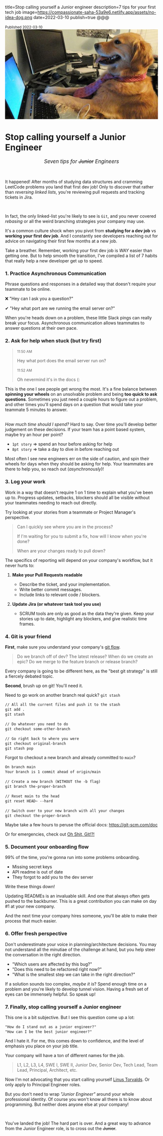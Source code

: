 title=Stop calling yourself a Junior engineer
description=7 tips for your first tech job
image=https://compassionate-saha-53a9e6.netlify.app/assets/no-idea-dog.png
date=2022-03-10
publish=true
@@@

<small>Published 2022-03-10</small>
![Markdown to HTMl](./assets/no-idea-dog.png)

# Stop calling yourself a Junior Engineer

<p style="text-align:center; font-style: italic; font-size: larger">Seven tips for <span style="text-decoration: line-through">Junior</span> Engineers</p>

&nbsp;

It happened! After months of studying data structures and cramming LeetCode problems you land that first dev job!
Only to discover that rather than _reversing linked lists_, you're reviewing pull requests and tracking tickets in Jira.

&nbsp;

In fact, the only linked-list you're likely to see is `Git`, and you never covered _rebasing_ or all the weird branching strategies your company may use.

It's a common culture shock when you pivot from **studying for a dev job** vs **working your first dev job**. And I constantly see developers reaching out for advice on navigating their first few months at a new job.

Take a breather. Remember, working your first dev job is _WAY_ easier than getting one. But to help smooth the transition, I've compiled a list of 7 habits that really help a new developer get up to speed.

### 1. Practice Asynchronous Communication

Phrase questions and responses in a detailed way that doesn't require your teammate to be online.

❌ "Hey can I ask you a question?"

✔ "Hey what port are we running the email server on?"

When you're heads down on a problem, these little Slack pings can really break your focus. Asynchronous communication allows teammates to answer questions at their own pace.

### 2. Ask for help when stuck (but try first)

> <small>11:50 AM</small>
>
> Hey what port does the email server run on?
>
> <small>11:52 AM</small>
>
> Oh nevermind it's in the docs (:

This is the one I see people get wrong the most. It's a fine balance between <b>spinning your wheels</b> on an unsolvable problem and being <b>too quick to ask questions</b>. Sometimes you just need a couple hours to figure out a problem, and other times you'll spend days on a question that would take your teammate 5 minutes to answer.

<br>
<i>How much time should I spend?</i> Hard to say. Over time you'll develop better judgement on these decisions. If your team has a point based system, maybe try an hour per point?

-   `1pt story` => spend an hour before asking for help
-   `8pt story` => take a day to dive in before reaching out

Most often I see new engineers err on the side of caution, and spin their wheels for days when they should be asking for help. Your teammates are there to help you, so reach out (_asynchronously_)!

### 3. Log your work

Work in a way that doesn't require 1 on 1 time to explain what you've been up to. Progress updates, setbacks, blockers should all be visible without your teammates needing to reach out directly.

Try looking at your stories from a teammate or Project Manager's perspective.

> Can I quickly see where you are in the process?
>
> If I'm waiting for you to submit a fix, how will I know when you're done?
>
> When are your changes ready to pull down?

The specifics of reporting will depend on your company's workflow, but it never hurts to:

1. **Make your Pull Requests readable**

    - Describe the ticket, and your implementation.
    - Write better commit messages.
    - Include links to relevant code / blockers.

2. **Update Jira (or whatever task tool you use)**

    - SCRUM tools are only as good as the data they're given. Keep your stories up to date, highlight any blockers, and give realistic time frames.

### 4. Git is your friend

**First**, make sure you understand your company's [git flow](https://www.atlassian.com/git/tutorials/comparing-workflows).

> Do we branch off of dev? The latest release? When do we create an epic? Do we merge to the feature branch or release branch?

Every company is going to be different here, as the "best git strategy" is still a fiercely debated topic.

**Second**, brush up on git! You'll need it.

Need to go work on another branch real quick? `git stash`

```
// All all the current files and push it to the stash
git add .
git stash

// Do whatever you need to do
git checkout some-other-branch

// Go right back to where you were
git checkout original-branch
git stash pop
```

Forgot to checkout a new branch and already committed to `main`?

```
On branch main
Your branch is 1 commit ahead of origin/main

// Create a new branch (WITHOUT the -b flag)
git branch the-proper-branch

// Reset main to the head
git reset HEAD~ --hard

// Switch over to your new branch with all your changes
git checkout the-proper-branch
```

Maybe take a few hours to peruse the official docs: https://git-scm.com/doc

Or for emergencies, check out [Oh Shit, Git!?!](https://ohshitgit.com/)

### 5. Document your onboarding flow

99% of the time, you're gonna run into some problems onboarding.

-   Missing secret keys
-   API readme is out of date
-   They forgot to add you to the dev server

Write these things down!

Updating READMEs is an invaluable skill. And one that always often gets pushed to the backburner. This is a great contribution you can make on day #1 at your new company.

And the next time your company hires someone, you'll be able to make their process that much easier.

### 6. Offer fresh perspective

Don't underestimate your voice in planning/architecture decisions. You may not understand all the minutiae of the challenge at hand, but you help steer the conversation in the right direction.

-   "Which users are affected by this bug?"
-   "Does this need to be refactored right now?"
-   "What is the smallest step we can take in the right direction?"

If a solution sounds too complex, <i>maybe it is</i>? Spend enough time on a problem and you're likely to develop tunnel vision. Having a fresh set of eyes can be immensely helpful. So speak up!

### 7. Finally, stop calling yourself a Junior engineer

This one is a bit subjective. But I see this question come up a lot:

```
"How do I stand out as a junior engineer?"
"How can I be the best junior engineer?"
```

And I hate it. For me, this comes down to confidence, and the level of emphasis you place on your job title.

Your company will have a ton of different names for the job.

> L1, L2, L3, L4, SWE I, SWE II, Junior Dev, Senior Dev, Tech Lead, Team Lead, Principal, Architect, etc.

Now I'm not advocating that you start calling yourself [Linus Torvalds](https://en.wikipedia.org/wiki/Linus_Torvalds). Or only apply to Principal Engineer roles.

But you don't need to wrap _*"Junior Engineer"*_ around your whole professional identity. Of course you won't know all there is to know about programming. But neither does anyone else at your company!

&nbsp;

You've landed the job! The hard part is over. And a great way to advance from the Junior Engineer role, is to cross out the ~~Junior~~.
